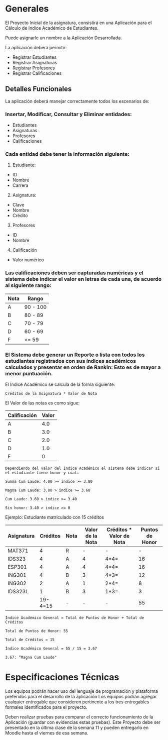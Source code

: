 # Generales

El Proyecto Inicial de la asignatura, consistirá en una Aplicación para el Cálculo de Indice Académico de Estudiantes.

Puede asignarle un nombre a la Aplicación Desarrollada.

La aplicación deberá permitir:

-   Registrar Estudiantes
-   Registrar Asignaturas
-   Registrar Profesores
-   Registrar Calificaciones

## Detalles Funcionales

La aplicación deberá manejar correctamente todos los escenarios de:

### Insertar, Modificar, Consultar y Eliminar entidades:

-   Estudiantes
-   Asignaturas
-   Profesores
-   Calificaciones

### Cada entidad debe tener la información siguiente:

1. Estudiante:

-   ID
-   Nombre
-   Carrera

2. Asignatura:

-   Clave
-   Nombre
-   Crédito

3. Profesores

-   ID
-   Nombre

4. Calificación

-   Valor numérico

### Las calificaciones deben ser capturadas numéricas y el sistema debe indicar el valor en letras de cada una, de acuerdo al siguiente rango:

| Nota | Rango    |
| ---- | -------- |
| A    | 90 - 100 |
| B    | 80 - 89  |
| C    | 70 - 79  |
| D    | 60 - 69  |
| F    | <= 59    |

### El Sistema debe generar un Reporte o lista con todos los estudiantes registrados con sus índices académicos calculados y presentar en orden de Rankin: Esto es de mayor a menor puntuación.

El Índice Académico se calcula de la forma siguiente:

    Créditos de la Asignatura * Valor de Nota

El Valor de las notas es como sigue:

| Calificación | Valor |
| ------------ | ----- |
| A            | 4.0   |
| B            | 3.0   |
| C            | 2.0   |
| D            | 1.0   |
| F            | 0     |

    Dependiendo del valor del Índice Académico el sistema debe indicar si el estudiante tiene honor y cual:

    Summa Cum Laude: 4.00 >= indice >= 3.80

    Magna Cum Laude: 3.80 > indice >= 3.60

    Cum Laude: 3.60 > indice >= 3.40

    Sin honor: 3.40 > indice >= 0

Ejemplo: Estudiante matriculado con 15 créditos

| Asignatura | Créditos | Nota | Valor de la Nota | Créditos \* Valor de Nota | Puntos de Honor |
| ---------- | -------- | ---- | ---------------- | ------------------------- | --------------- |
| MAT371     | 4        | R    | -                | -                         | -               |
| IDS323     | 4        | A    | 4                | 4\*4=                     | 16              |
| ESP301     | 4        | A    | 4                | 4\*4=                     | 16              |
| ING301     | 4        | B    | 3                | 4\*3=                     | 12              |
| ING302     | 2        | A    | 1                | 2\*4=                     | 8               |
| IDS323L    | 1        | B    | 3                | 1\*3=                     | 3               |
|            | 19-4=15  | -    | -                | -                         | 55              |

    Índice Académico General = Total de Puntos de Honor ÷ Total de Créditos

    Total de Puntos de Honor: 55

    Total de Créditos = 15

    Índice Académico General = 55 / 15 = 3.67

    3.67: “Magna Cum Laude"

# Especificaciones Técnicas

Los equipos podrán hacer uso del lenguaje de programación y plataforma preferidos para el desarrollo de la aplicación
Los equipos podrán agregar cualquier entregable que consideren pertinente a los tres entregables formales identificados para el proyecto.

Deben realizar pruebas para comparar el correcto funcionamiento de la Aplicación (guardar con evidencias estas pruebas).
Este Proyecto debe ser presentado en la última clase de la semana 11 y pueden entregarlo en Moodle hasta el viernes de esa semana.
